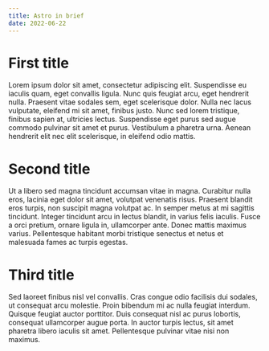```yaml
---
title: Astro in brief
date: 2022-06-22
---
```


# First title
Lorem ipsum dolor sit amet, consectetur adipiscing elit. Suspendisse eu iaculis quam, eget convallis ligula. 
Nunc quis feugiat arcu, eget hendrerit nulla. Praesent vitae sodales sem, eget scelerisque dolor. Nulla nec lacus vulputate, eleifend mi sit amet, finibus justo.
Nunc sed lorem tristique, finibus sapien at, ultricies lectus. Suspendisse eget purus sed augue commodo pulvinar sit amet et purus. Vestibulum a pharetra urna. Aenean hendrerit elit nec elit scelerisque, in eleifend odio mattis.

# Second title
Ut a libero sed magna tincidunt accumsan vitae in magna. Curabitur nulla eros, lacinia eget dolor sit amet, volutpat venenatis risus. Praesent blandit eros turpis, non suscipit magna volutpat ac. In semper metus at mi sagittis tincidunt. Integer tincidunt arcu in lectus blandit, in varius felis iaculis. Fusce a orci pretium, ornare ligula in, ullamcorper ante. Donec mattis maximus varius. Pellentesque habitant morbi tristique senectus et netus et malesuada fames ac turpis egestas.

# Third title
Sed laoreet finibus nisl vel convallis. Cras congue odio facilisis dui sodales, ut consequat arcu molestie. Proin bibendum mi ac nulla feugiat interdum. Quisque feugiat auctor porttitor. Duis consequat nisl ac purus lobortis, consequat ullamcorper augue porta. In auctor turpis lectus, sit amet pharetra libero iaculis sit amet. Pellentesque pulvinar vitae nisi non maximus.